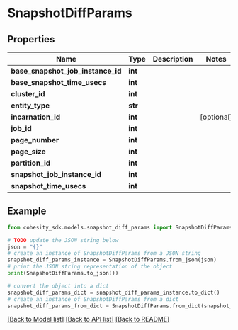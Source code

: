 # SnapshotDiffParams


## Properties

Name | Type | Description | Notes
------------ | ------------- | ------------- | -------------
**base_snapshot_job_instance_id** | **int** |  | 
**base_snapshot_time_usecs** | **int** |  | 
**cluster_id** | **int** |  | 
**entity_type** | **str** |  | 
**incarnation_id** | **int** |  | [optional] 
**job_id** | **int** |  | 
**page_number** | **int** |  | 
**page_size** | **int** |  | 
**partition_id** | **int** |  | 
**snapshot_job_instance_id** | **int** |  | 
**snapshot_time_usecs** | **int** |  | 

## Example

```python
from cohesity_sdk.models.snapshot_diff_params import SnapshotDiffParams

# TODO update the JSON string below
json = "{}"
# create an instance of SnapshotDiffParams from a JSON string
snapshot_diff_params_instance = SnapshotDiffParams.from_json(json)
# print the JSON string representation of the object
print(SnapshotDiffParams.to_json())

# convert the object into a dict
snapshot_diff_params_dict = snapshot_diff_params_instance.to_dict()
# create an instance of SnapshotDiffParams from a dict
snapshot_diff_params_from_dict = SnapshotDiffParams.from_dict(snapshot_diff_params_dict)
```
[[Back to Model list]](../README.md#documentation-for-models) [[Back to API list]](../README.md#documentation-for-api-endpoints) [[Back to README]](../README.md)


